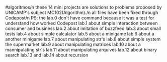 #algoritmos/n
these 14 mini projects are solutions to problems proposed by UNICAMP's subject MC102(Algorithm)./n
all files have been fixed through Codepost/n
PS: the lab.0 don't have command because it was a test for understand how worked Codepost
lab.1 about simple interaction between consumer and business
lab.2 about imitation of buzzfeed
lab.3 about small tests
lab.4 about simple calculator
lab.5 about a minigame 
lab.6 about a another minigame
lab.7 about manipulating str's
lab.8 about simple system the supermarket
lab.9 about manipulating matrices
lab.10 about a mannipulating str's
lab.11 about manipulating arquives
lab.12 about binary search
lab.13 and lab.14 about recursion


